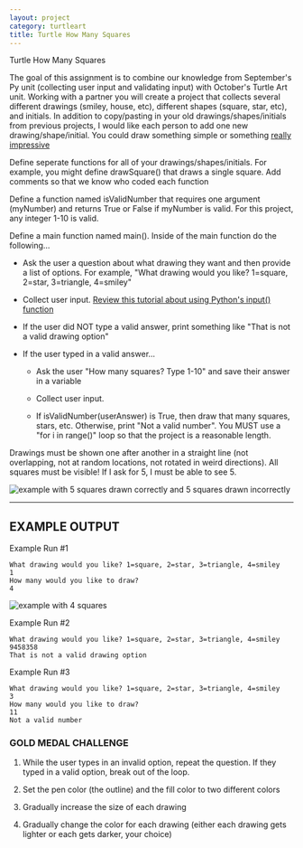 ```yaml
---
layout: project
category: turtleart
title: Turtle How Many Squares
---
```

Turtle How Many Squares

The goal of this assignment is to combine our knowledge from September's Py unit (collecting user input and validating input) with October's Turtle Art unit. Working with a partner you will create a project that collects several different drawings (smiley, house, etc), different shapes (square, star, etc), and initials. In addition to copy/pasting in your old drawings/shapes/initials from previous projects, I would like each person to add one new drawing/shape/initial. You could draw something simple or something [really impressive](https://bradleycodeu.github.io/apcsp/turtleart/areYouWinningSon.png)



Define seperate functions for all of your drawings/shapes/initials. For example, you might define drawSquare() that draws a single square. Add comments so that we know who coded each function


Define a function named isValidNumber that requires one argument (myNumber) and returns True or False if myNumber is valid. For this project, any integer 1-10 is valid.



Define a main function named main(). Inside of the main function do the following...

  - Ask the user a question about what drawing they want and then provide a list of options. For example, "What drawing would you like? 1=square, 2=star, 3=triangle, 4=smiley"

  - Collect user input. [Review this tutorial about using Python's input() function](https://www.w3schools.com/python/ref_func_input.asp)

  - If the user did NOT type a valid answer, print something like "That is not a valid drawing option"

  - If the user typed in a valid answer...

    - Ask the user "How many squares? Type 1-10" and save their answer in a variable

    - Collect user input.

    - If isValidNumber(userAnswer) is True, then draw that many squares, stars, etc. Otherwise, print "Not a valid number". You MUST use a "for i in range()" loop so that the project is a reasonable length.


Drawings must be shown one after another in a straight line (not overlapping, not at random locations, not rotated in weird directions). All squares must be visible! If I ask for 5, I must be able to see 5.

![example with 5 squares drawn correctly and 5 squares drawn incorrectly](https://bradleycodeu.github.io/apcsp/turtleart/TurtleHowManySquares/drawSquaresYesNo.png)


---

## EXAMPLE OUTPUT

Example Run #1
```
What drawing would you like? 1=square, 2=star, 3=triangle, 4=smiley
1
How many would you like to draw?
4
```
![example with 4 squares](https://bradleycodeu.github.io/apcsp/turtleart/TurtleHowManySquares/squares.jpeg)


Example Run #2
```
What drawing would you like? 1=square, 2=star, 3=triangle, 4=smiley
9458358
That is not a valid drawing option
```

Example Run #3
```
What drawing would you like? 1=square, 2=star, 3=triangle, 4=smiley
3
How many would you like to draw?
11
Not a valid number
```





### GOLD MEDAL CHALLENGE

1. While the user types in an invalid option, repeat the question. If they typed in a valid option, break out of the loop.

2. Set the pen color (the outline) and the fill color to two different colors

3. Gradually increase the size of each drawing

4. Gradually change the color for each drawing (either each drawing gets lighter or each gets darker, your choice)
